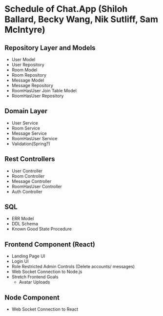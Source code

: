 # Schedule of Chat.App (Shiloh Ballard, Becky Wang, Nik Sutliff, Sam McIntyre)

## Repository Layer and Models
 - User Model
 - User Repository
 - Room Model
 - Room Repository
 - Message Model
 - Message Repository
 - RoomHasUser Join Table Model
 - RoomHasUser Repository

## Domain Layer
  - User Service
  - Room Service
  - Message Service
  - RoomHasUser Service
  - Validation(Spring?)

## Rest Controllers
  - User Controller
  - Room Controller
  - Message Controller
  - RoomHasUser Controller
  - Auth Controller

## SQL
  - ERR Model
  - DDL Schema
  - Known Good State Procedure

## Frontend Component (React)
  - Landing Page UI
  - Login UI
  - Role Restricted Admin Controls (Delete accounts/ messages)
  - Web Socket Connection to Node.js
  - Stretch Frontend Goals
    - Avatar Uploads

## Node Component
  - Web Socket Connection to React
